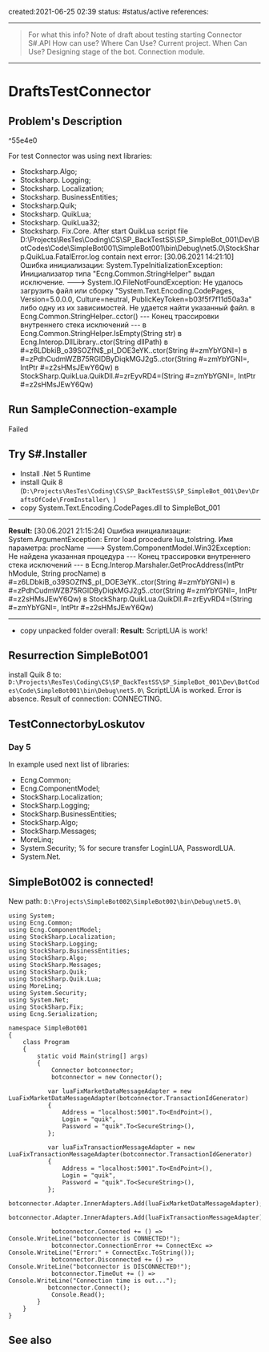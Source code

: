 created:2021-06-25 02:39
status: #status/active
references: 
___
> For what this info? Note of draft about testing starting Connector  S#.API
> How can use? 
> Where Can Use? Current project.
> When Can Use? Designing stage of the bot. Connection module.

___
# DraftsTestConnector
## Problem's Description

^55e4e0

For test Connector was using next libraries:
- Stocksharp.Algo;
- Stocksharp. Logging;
- Stocksharp. Localization;
-  Stocksharp. BusinessEntities;
-  Stocksharp.Quik;
-  Stocksharp. QuikLua;
-  Stocksharp. QuikLua32;
-  Stocksharp. Fix.Core.
After start QuikLua script file D:\Projects\ResTes\Coding\CS\SP_BackTestSS\SP_SimpleBot_001\Dev\BotCodes\Code\SimpleBot001\SimpleBot001\bin\Debug\net5.0\StockSharp.QuikLua.FatalError.log contain next error:
[30.06.2021 14:21:10] Ошибка инициализации: System.TypeInitializationException: Инициализатор типа "Ecng.Common.StringHelper" выдал исключение. ---> System.IO.FileNotFoundException: Не удалось загрузить файл или сборку "System.Text.Encoding.CodePages, Version=5.0.0.0, Culture=neutral, PublicKeyToken=b03f5f7f11d50a3a" либо одну из их зависимостей. Не удается найти указанный файл.
   в Ecng.Common.StringHelper..cctor()
   --- Конец трассировки внутреннего стека исключений ---
   в Ecng.Common.StringHelper.IsEmpty(String str)
   в Ecng.Interop.DllLibrary..ctor(String dllPath)
   в #=z6LDbkiB_o39SOZfN$_pI_DOE3eYK..ctor(String #=zmYbYGNI=)
   в #=zPdhCudmWZB75RGlDByDiqkMGJ2g5..ctor(String #=zmYbYGNI=, IntPtr #=z2sHMsJEwY6Qw)
   в StockSharp.QuikLua.QuikDll.#=zrEyvRD4=(String #=zmYbYGNI=, IntPtr #=z2sHMsJEwY6Qw)
  
## Run SampleConnection-example
Failed
## Try S#.Installer
- Install .Net 5 Runtime
- install Quik 8 (```D:\Projects\ResTes\Coding\CS\SP_BackTestSS\SP_SimpleBot_001\Dev\DraftsOfCode\FromInstaller\ ```)
- copy System.Text.Encoding.CodePages.dll to SimpleBot_001
___
**Result:**
[30.06.2021 21:15:24] Ошибка инициализации: System.ArgumentException: Error load procedure lua_tolstring.
Имя параметра: procName ---> System.ComponentModel.Win32Exception: Не найдена указанная процедура
   --- Конец трассировки внутреннего стека исключений ---
   в Ecng.Interop.Marshaler.GetProcAddress(IntPtr hModule, String procName)
   в #=z6LDbkiB_o39SOZfN$_pI_DOE3eYK..ctor(String #=zmYbYGNI=)
   в #=zPdhCudmWZB75RGlDByDiqkMGJ2g5..ctor(String #=zmYbYGNI=, IntPtr #=z2sHMsJEwY6Qw)
   в StockSharp.QuikLua.QuikDll.#=zrEyvRD4=(String #=zmYbYGNI=, IntPtr #=z2sHMsJEwY6Qw)
___
- copy unpacked folder overall:
**Result:**
ScriptLUA is work!

## Resurrection SimpleBot001
install Quik 8 to:
```D:\Projects\ResTes\Coding\CS\SP_BackTestSS\SP_SimpleBot_001\Dev\BotCodes\Code\SimpleBot001\bin\Debug\net5.0\```
ScriptLUA is worked. Error is absence. Result of connection: CONNECTING.
## TestConnectorbyLoskutov
### Day 5
In example used next list of libraries:
- Ecng.Common;
- Ecng.ComponentModel;
- StockSharp.Localization;
- StockSharp.Logging;
- StockSharp.BusinessEntities;
- StockSharp.Algo;
- StockSharp.Messages;
- MoreLinq; 
- System.Security; % for secure transfer LoginLUA, PasswordLUA.
- System.Net.

## SimpleBot002 is connected!
New path: ```D:\Projects\SimpleBot002\SimpleBot002\bin\Debug\net5.0\```
```
using System;
using Ecng.Common;
using Ecng.ComponentModel;
using StockSharp.Localization;
using StockSharp.Logging;
using StockSharp.BusinessEntities;
using StockSharp.Algo;
using StockSharp.Messages;
using StockSharp.Quik;
using StockSharp.Quik.Lua;
using MoreLinq;
using System.Security;
using System.Net;
using StockSharp.Fix;
using Ecng.Serialization;

namespace SimpleBot001
{
    class Program
    {
        static void Main(string[] args)
        {
            Connector botconnector;
            botconnector = new Connector();

           var luaFixMarketDataMessageAdapter = new LuaFixMarketDataMessageAdapter(botconnector.TransactionIdGenerator)
           {
               Address = "localhost:5001".To<EndPoint>(),
               Login = "quik",
               Password = "quik".To<SecureString>(),
           };
           
           var luaFixTransactionMessageAdapter = new LuaFixTransactionMessageAdapter(botconnector.TransactionIdGenerator)
           {
               Address = "localhost:5001".To<EndPoint>(),
               Login = "quik",
               Password = "quik".To<SecureString>(),
           };
             botconnector.Adapter.InnerAdapters.Add(luaFixMarketDataMessageAdapter);
             botconnector.Adapter.InnerAdapters.Add(luaFixTransactionMessageAdapter);

            botconnector.Connected += () => Console.WriteLine("botconnector is CONNECTED!");
            botconnector.ConnectionError += ConnectExc => Console.WriteLine("Error:" + ConnectExc.ToString());
            botconnector.Disconnected += () => Console.WriteLine("botconnector is DISCONNECTED!");
            botconnector.TimeOut += () => Console.WriteLine("Connection time is out...");
           botconnector.Connect();
            Console.Read();
        }
    }
}
```



## See also